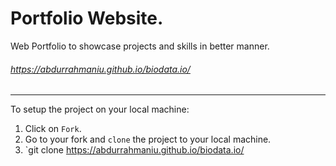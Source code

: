 # Portfolio Website.
Web Portfolio to showcase projects and skills in better manner. 

######  https://abdurrahmaniu.github.io/biodata.io/

------------------------------------------------------------------
To setup the project on your local machine:

1. Click on `Fork`.
2. Go to your fork and `clone` the project to your local machine.
3. `git clone https://abdurrahmaniu.github.io/biodata.io/
